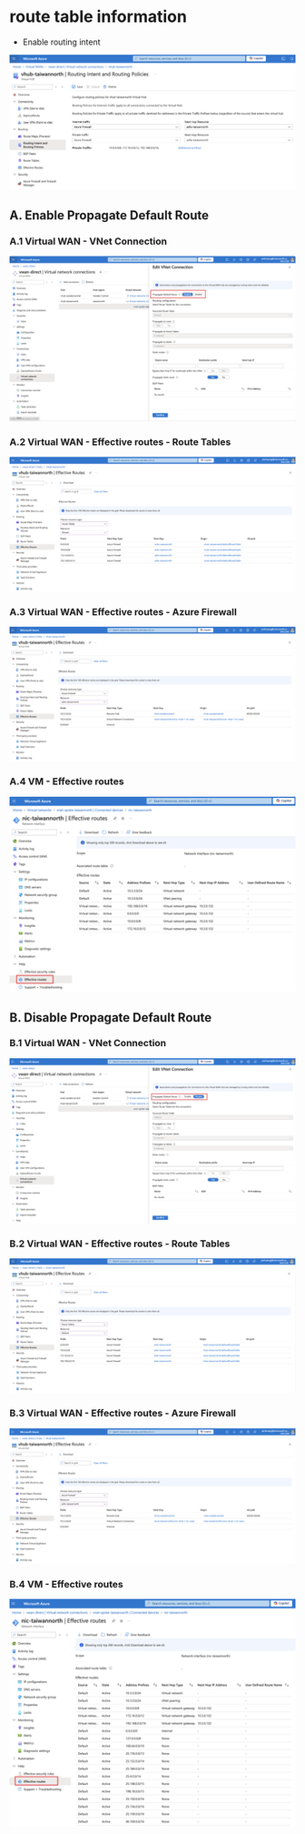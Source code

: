 # route table information

- Enable routing intent

![](./img/enable-route-intent.png)

## A. Enable Propagate Default Route

### A.1 Virtual WAN - VNet Connection

![](./img/enable-progagate-default-route.png)

### A.2 Virtual WAN - Effective routes - Route Tables

![](./img/enable-vwan-effective-route-route-table.png)

### A.3 Virtual WAN - Effective routes - Azure Firewall

![](./img/enable-vwan-effective-route-azfw.png)

### A.4 VM - Effective routes

![](./img/enable-effective-route.png)

## B. Disable Propagate Default Route

### B.1 Virtual WAN - VNet Connection

![](./img/disable-progagate-default-route.png)

### B.2 Virtual WAN - Effective routes - Route Tables

![](./img/disable-vwan-effective-route-route-table.png)

### B.3 Virtual WAN - Effective routes - Azure Firewall

![](./img/disable-vwan-effective-route-azfw.png)

### B.4 VM - Effective routes

![](./img/disable-effective-route.png)
